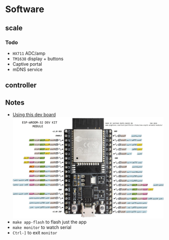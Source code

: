 # Software

## scale

### Todo

*   `HX711` ADC/amp
*   `TM1638` display + buttons
*   Captive portal
*   mDNS service

## controller

## Notes

*   [Using this dev board](https://docs.espressif.com/projects/esp-idf/en/latest/esp32/hw-reference/esp32/get-started-devkitc.html)
    ![Pinout](../datasheets/esp32-devkit-c-v4.jpg)
*   `make app-flash` to flash just the app
*   `make monitor` to watch serial
*   `Ctrl-]` to exit `monitor`
